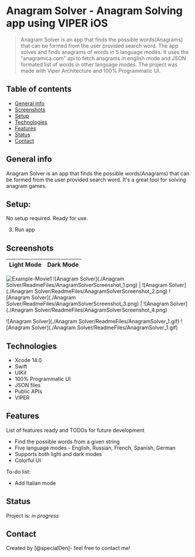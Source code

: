 # Anagram Solver - Anagram Solving app using VIPER iOS
> Anagram Solver is an app that finds the possible words(Anagrams) that can be formed from the user provided search word. The app solves and finds anagrams of words in 5 language modes. It uses the "anagramica.com" api to fetch anagrams in english mode and JSON formated list of words in other language modes. The project was made with Viper Architecture and 100% Programmatic UI.

## Table of contents
* [General info](#general-info)
* [Screenshots](#screenshots)
* [Setup](#Setup)
* [Technologies](#technologies)
* [Features](#features)
* [Status](#status)
* [Contact](#contact)

## General info
Anagram Solver is an app that finds the possible words(Anagrams) that can be formed from the user provided search word. It's a great tool for solving anagram games.

## Setup:
No setup required. Ready for use.

3. Run app

## Screenshots

| Light Mode             |  Dark Mode |
:-------------------------:|:-------------------------:
![Example-Movie1](./MovieApp/Readme/movieApp_movie1.gif)
![Anagram Solver](./Anagram Solver/ReadmeFiles/AnagramSolverScreenshot_1.png)  |  ![Anagram Solver](./Anagram Solver/ReadmeFiles/AnagramSolverScreenshot_2.png)
![Anagram Solver](./Anagram Solver/ReadmeFiles/AnagramSolverScreenshot_3.png)  |  ![Anagram Solver](./Anagram Solver/ReadmeFiles/AnagramSolverScreenshot_4.png)

![Anagram Solver](./Anagram Solver/ReadmeFiles/AnagramSolver_1.gif)
![Anagram Solver](./Anagram Solver/ReadmeFiles/AnagramSolver_1.gif)


## Technologies
* Xcode 14.0
* Swift
* UIKit
* 100% Programmatic UI
* JSON files
* Public APIs
* VIPER

## Features
List of features ready and TODOs for future development

* Find the possible words from a given string
* Five language modes - English, Russian, French, Spanish, German
* Supports both light and dark modes
* Colorful UI


To-do list:
* Add Italian mode

## Status
Project is: _in progress_

## Contact
Created by [@specialDen]- feel free to contact me!

